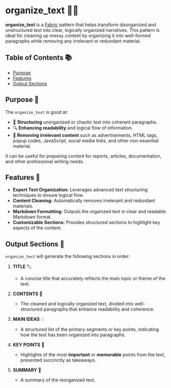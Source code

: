 # organize_text 📄✨

**organize_text** is a [Fabric](https://github.com/danielmiessler/fabric) pattern that helps transform disorganized and unstructured text into clear, logically organized narratives. This pattern is ideal for cleaning up messy content by organizing it into well-formed paragraphs while removing any irrelevant or redundant material.

## Table of Contents 📚

- [Purpose](#purpose)
- [Features](#features)
- [Output Sections](#output-sections)

## Purpose 🎯

The `organize_text` is good at:

- 📑 **Structuring** unorganized or chaotic text into coherent paragraphs.
- 🔍 **Enhancing readability** and logical flow of information.
- 🧹 **Removing irrelevant content** such as advertisements, HTML tags, popup codes, JavaScript, social media links, and other non-essential material.

It can be useful for preparing content for reports, articles, documentation, and other professional writing needs.

## Features 🌟

- **Expert Text Organization:** Leverages advanced text structuring techniques to ensure logical flow.
- **Content Cleaning:** Automatically removes irrelevant and redundant materials.
- **Markdown Formatting:** Outputs the organized text in clear and readable Markdown format.
- **Customizable Sections:** Provides structured sections to highlight key aspects of the content.

## Output Sections 📝

`organize_text` will generate the following sections in order:

1. **TITLE** 🏷️
   - A concise title that accurately reflects the main topic or theme of the text.

2. **CONTENTS** 📄
   - The cleaned and logically organized text, divided into well-structured paragraphs that enhance readability and coherence.

3. **MAIN IDEAS** 💡
   - A structured list of the primary segments or key points, indicating how the text has been organized into paragraphs.

4. **KEY POINTS** 🔑
   - Highlights of the most **important** or **memorable** points from the text, presented succinctly as takeaways.

5. **SUMMARY** 📝
   - A summary of the reorganized text.
